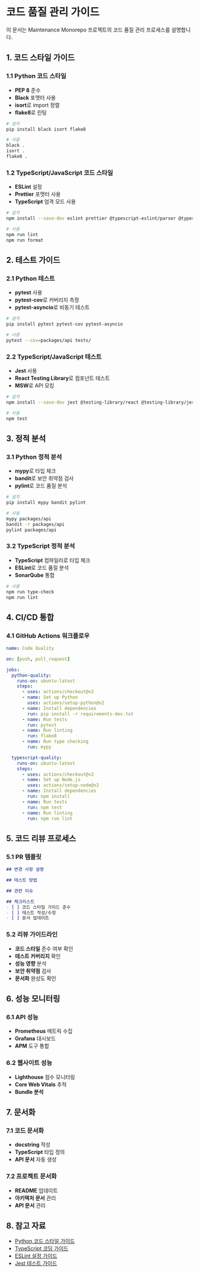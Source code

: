 # 코드 품질 관리 가이드

이 문서는 Maintenance Monorepo 프로젝트의 코드 품질 관리 프로세스를 설명합니다.

## 1. 코드 스타일 가이드

### 1.1 Python 코드 스타일

- **PEP 8** 준수
- **Black** 포맷터 사용
- **isort**로 import 정렬
- **flake8**로 린팅

```bash
# 설치
pip install black isort flake8

# 사용
black .
isort .
flake8 .
```

### 1.2 TypeScript/JavaScript 코드 스타일

- **ESLint** 설정
- **Prettier** 포맷터 사용
- **TypeScript** 엄격 모드 사용

```bash
# 설치
npm install --save-dev eslint prettier @typescript-eslint/parser @typescript-eslint/eslint-plugin

# 사용
npm run lint
npm run format
```

## 2. 테스트 가이드

### 2.1 Python 테스트

- **pytest** 사용
- **pytest-cov**로 커버리지 측정
- **pytest-asyncio**로 비동기 테스트

```bash
# 설치
pip install pytest pytest-cov pytest-asyncio

# 사용
pytest --cov=packages/api tests/
```

### 2.2 TypeScript/JavaScript 테스트

- **Jest** 사용
- **React Testing Library**로 컴포넌트 테스트
- **MSW**로 API 모킹

```bash
# 설치
npm install --save-dev jest @testing-library/react @testing-library/jest-dom msw

# 사용
npm test
```

## 3. 정적 분석

### 3.1 Python 정적 분석

- **mypy**로 타입 체크
- **bandit**로 보안 취약점 검사
- **pylint**로 코드 품질 분석

```bash
# 설치
pip install mypy bandit pylint

# 사용
mypy packages/api
bandit -r packages/api
pylint packages/api
```

### 3.2 TypeScript 정적 분석

- **TypeScript** 컴파일러로 타입 체크
- **ESLint**로 코드 품질 분석
- **SonarQube** 통합

```bash
# 사용
npm run type-check
npm run lint
```

## 4. CI/CD 통합

### 4.1 GitHub Actions 워크플로우

```yaml
name: Code Quality

on: [push, pull_request]

jobs:
  python-quality:
    runs-on: ubuntu-latest
    steps:
      - uses: actions/checkout@v2
      - name: Set up Python
        uses: actions/setup-python@v2
      - name: Install dependencies
        run: pip install -r requirements-dev.txt
      - name: Run tests
        run: pytest
      - name: Run linting
        run: flake8
      - name: Run type checking
        run: mypy

  typescript-quality:
    runs-on: ubuntu-latest
    steps:
      - uses: actions/checkout@v2
      - name: Set up Node.js
        uses: actions/setup-node@v2
      - name: Install dependencies
        run: npm install
      - name: Run tests
        run: npm test
      - name: Run linting
        run: npm run lint
```

## 5. 코드 리뷰 프로세스

### 5.1 PR 템플릿

```markdown
## 변경 사항 설명

## 테스트 방법

## 관련 이슈

## 체크리스트
- [ ] 코드 스타일 가이드 준수
- [ ] 테스트 작성/수정
- [ ] 문서 업데이트
```

### 5.2 리뷰 가이드라인

- **코드 스타일** 준수 여부 확인
- **테스트 커버리지** 확인
- **성능 영향** 분석
- **보안 취약점** 검사
- **문서화** 완성도 확인

## 6. 성능 모니터링

### 6.1 API 성능

- **Prometheus** 메트릭 수집
- **Grafana** 대시보드
- **APM** 도구 통합

### 6.2 웹사이트 성능

- **Lighthouse** 점수 모니터링
- **Core Web Vitals** 추적
- **Bundle 분석**

## 7. 문서화

### 7.1 코드 문서화

- **docstring** 작성
- **TypeScript** 타입 정의
- **API 문서** 자동 생성

### 7.2 프로젝트 문서화

- **README** 업데이트
- **아키텍처 문서** 관리
- **API 문서** 관리

## 8. 참고 자료

- [Python 코드 스타일 가이드](https://www.python.org/dev/peps/pep-0008/)
- [TypeScript 코딩 가이드](https://www.typescriptlang.org/docs/handbook/coding-guidelines.html)
- [ESLint 설정 가이드](https://eslint.org/docs/user-guide/configuring)
- [Jest 테스트 가이드](https://jestjs.io/docs/getting-started)